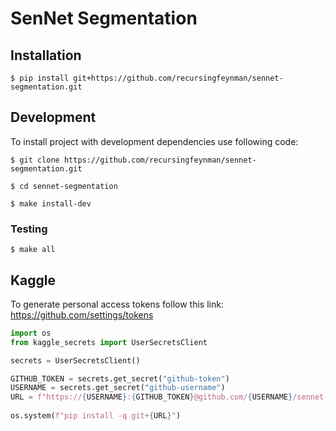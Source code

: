 # SenNet Segmentation

## Installation

```console
$ pip install git+https://github.com/recursingfeynman/sennet-segmentation.git
```

## Development

To install project with development dependencies use following code:

```console
$ git clone https://github.com/recursingfeynman/sennet-segmentation.git

$ cd sennet-segmentation

$ make install-dev
```

### Testing

```console
$ make all
```

## Kaggle
To generate personal access tokens follow this link: https://github.com/settings/tokens

```python
import os
from kaggle_secrets import UserSecretsClient

secrets = UserSecretsClient()

GITHUB_TOKEN = secrets.get_secret("github-token")
USERNAME = secrets.get_secret("github-username")
URL = f"https://{USERNAME}:{GITHUB_TOKEN}@github.com/{USERNAME}/sennet-segmentation.git"
    
os.system(f"pip install -q git+{URL}")
```